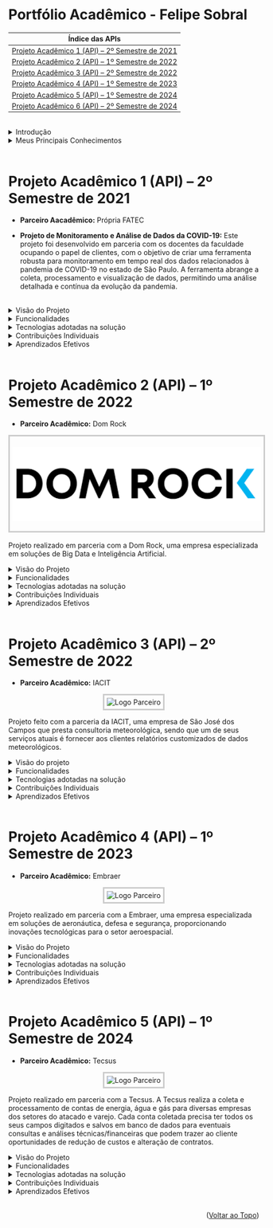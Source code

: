 # Portfólio Acadêmico - Felipe Sobral

<a id="top"></a>

| Índice das APIs                    |
|-----------------------------------|
| [Projeto Acadêmico 1 (API) – 2º Semestre de 2021](#projeto-acadêmico-1-api--2º-semestre-de-2021) |
| [Projeto Acadêmico 2 (API) – 1º Semestre de 2022](#projeto-acadêmico-2-api--1º-semestre-de-2022) |
| [Projeto Acadêmico 3 (API) – 2º Semestre de 2022](#projeto-acadêmico-3-api--2º-semestre-de-2022) |
| [Projeto Acadêmico 4 (API) – 1º Semestre de 2023](#projeto-acadêmico-4-api--1º-semestre-de-2023) |
| [Projeto Acadêmico 5 (API) – 1º Semestre de 2024](#projeto-acadêmico-5-api--1º-semestre-de-2024) |
| [Projeto Acadêmico 6 (API) – 2º Semestre de 2024](#projeto-acadêmico-6-api--2º-semestre-de-2024) |


<br>

<details>
<summary>Introdução</summary>

### Sobre o desenvolvedor

<div style="display: flex; flex-direction: column; justify-content: center; align-items: center; gap: 10px;">
  <img src="img/perfil.png" alt="Sobre mim">
  <h3 align="center"> Acesse meu portfólio ou rede profissional:</h3>
              
  <div style="display: flex; flex-direction: row;">
    <p align="center" ">                                                      
      <a href="https://github.com/SoSoJigsaw" style="width: fit-content; height: auto;">
        <img src="img/github.png" style="width: fit-content;">
      </a>
      <a href="https://www.linkedin.com/in/sosojigsaw/" style="width: fit-content; height: auto;">
        <img src="img/linkedin.png" style="width: fit-content">
      </a>
    </p>
  </div>
</div>
  
Sou estudante do 6º semestre de Tecnologia em Banco de Dados na FATEC São José dos Campos, onde tive a oportunidade de aplicar conhecimentos acadêmicos em projetos práticos voltados ao mercado. Através da metodologia de Aprendizado por Projetos Integradores (API), desenvolvi soluções reais para empresas parceiras, aprimorando minhas habilidades técnicas em Python, Java, JavaScript/TypeScript e PL/SQL (Oracle, SQL Server, PostgreSQL e MySQL), além de fortalecer minha experiência em metodologias ágeis, como SCRUM, assim como em práticas de DevOps.

Essas experiências me prepararam para enfrentar desafios do mercado de tecnologia, onde a capacidade de solucionar problemas e a colaboração em equipe são tão valorizadas quanto o domínio técnico.

<br>

<p align="right">(<a href="#top">Voltar ao Topo</a>)</p>
</details>


<details>  
  <summary>Meus Principais Conhecimentos</summary> 

  ### Meus Principais Conhecimentos
  <details>
  <summary>Python</summary>
    <br>
  Desenvolvo em Python desde 2021. Já utilizei a linguagem nos paradigmas procedural e orientado ao objeto. Utilizei o Python tanto para desenvolvimento web, utilizando para isso o microserviço Flask, quanto para análise e tratamento de dados, utilizando o Pandas e Numpy. Em alguns momentos, utilizei o Python também para automatizar processos, como alimentar o banco de dados com uma rotina usando SQLAlchemy para a conexão, e automatizar o processo de baixar uma base de dados disponibilizado em um site através de um script que usa Selenium para simular as ações em um navegador.

Logo, pode-se dizer que em Python eu tenho domínio na criação de scripts para automação de tarefas, análise de dados e desenvolvimento web:
  
  - **Flask** : Experiência na construção de APIs RESTful e aplicações web escaláveis.
    
  - **Pandas** : Habilidade em manipulação, análise e visualização de grandes volumes de dados.
    
  - **NumPy** : Capacidade de realizar operações matemáticas complexas e manipulação de arrays.
    
  - **Data Cleaning** : Competência na limpeza e transformação de dados para garantir análises precisas.
    
  - **Automação** : Proficiência em automatizar processos de coleta e processamento de dados.
    
  - **Visualização de Dados** : Criação de dashboards interativos para facilitar a interpretação de dados. Criação de visualizações gráficas e não-gráficas desses dados.
</details>

 <details> 
   <summary>Java</summary> 
   <br> 
    Desenvolvo em Java desde 2022, e durante esse período aprofundei meus conhecimentos tanto em desenvolvimento de aplicações web quanto de aplicações desktop. Utilizei o framework Spring Boot para desenvolvimento de back-end, integrando-o ao Hibernate e ao Spring Security para gerenciar a persistência e segurança de dados. Além disso, usei JavaFX para criar interfaces gráficas em aplicações desktop, aplicando conceitos de event handling e bindings para otimizar a interação com o usuário.

  - **Spring Boot:** Desenvolvimento de APIs RESTful escaláveis e sistemas seguros utilizando práticas avançadas de desenvolvimento, como injeção de dependências, configuração automática e padrões de design.
    
  - **Hibernate (JPA):** Capacidade de gerenciar a persistência de dados em bancos relacionais, utilizando mapeamento objeto-relacional e criação de consultas otimizadas.
    
  - **Spring Security:** Implementação de segurança em aplicações web, utilizando autenticação JWT e controle de acesso com base em funções de usuário.
    
  - **JavaFX:** Desenvolvimento de interfaces gráficas, incluindo a criação de componentes visuais personalizados e gestão de eventos.
</details> 

<details> 
  <summary>PL/SQL</summary> 
  <br> 
  Tenho experiência com PL/SQL desde 2022, trabalhando com comandos DDL, DCL e DML. Além disso, realizei modelagem de dados nos níveis Conceitual, Lógico e Físico, criando bases de dados robustas para diferentes projetos. Minha experiência inclui trabalhar com Oracle, SQL Server, PostgreSQL, e MySQL, garantindo que a estrutura do banco de dados e as regras de negócio sejam mantidas com consistência.

  - **Manipulação de Dados:** Criação e gerenciamento de tabelas, constraints e índices para otimização da performance e integridade dos dados.
    
  - **Stored Procedures e Triggers:** Desenvolvimento de procedimentos armazenados para automação de processos de banco de dados e implementação de triggers para garantir regras de negócio.
    
  - **Consultas Otimizadas:** Criação de consultas complexas e estratégias de indexação para manipular grandes volumes de dados e melhorar o tempo de resposta.
</details> 

<details> 
  <summary>JavaScript e TypeScript</summary> 
  <br> 
  Trabalho com JavaScript desde 2022, e utilizo TypeScript para adicionar tipagem e melhorar a qualidade do código. Minha experiência se concentra no desenvolvimento de interfaces de usuário utilizando frameworks modernos, como Vue.js e React.js, além de criar backends escaláveis utilizando o NestJS.

 - **Vue e React:** Desenvolvimento de interfaces de usuário reativas, utilizando componentes dinâmicos, directives e mixins para simplificação e reaproveitamento de código.
   
 - **TypeScript:** Tipagem estática para garantir segurança e robustez no desenvolvimento de aplicativos web, facilitando a detecção de erros em tempo de desenvolvimento.
    
 - **NestJS:** Desenvolvimento de APIs escaláveis e estruturadas, utilizando injeção de dependências e modularização para garantir uma organização clara do projeto.
    
 - **DOM Manipulation:** Conhecimento profundo do funcionamento do DOM e manipulação direta para construir interações dinâmicas com a interface.
</details> 

<details> 
  <summary>SCRUM</summary> 
  <br> 
  Tenho contato com o SCRUM desde 2021, e desde então participei de vários projetos acadêmicos que adotaram essa metodologia ágil. Assumi diferentes funções na equipe, como Scrum Master, onde organizei e orientei a equipe, e Product Owner (PO), onde fui responsável por priorizar as funcionalidades e alinhar as entregas com as necessidades do cliente.

  - **Scrum Master:** Experiência em coordenar equipes e remover impedimentos, garantindo a produtividade e a eficiência do projeto.
    
  - **Product Owner:** Habilidade de gerenciar o backlog do produto e garantir que as expectativas do cliente sejam atendidas em cada entrega.
</details>

<details> 
  <summary>DevOps e Práticas de Desenvolvimento</summary> 
  <br> 
  Tenho experiência prática em DevOps, adquirida ao longo de diversos projetos em que implementei e mantive processos e pipelines de CI/CD, conteinerização de aplicações, análise de qualidade de código e automação de deploys. Utilizo uma combinação de ferramentas e práticas para garantir a rastreabilidade, qualidade e eficiência no ciclo de desenvolvimento de software.

  - **Docker e Docker Compose:** Conhecimento aprofundado em Docker para criar containers de aplicações e suas dependências, garantindo portabilidade e consistência entre ambientes de desenvolvimento, teste e produção. Utilizo o Docker Compose para orquestrar e gerenciar múltiplos serviços de forma integrada, configurando volumes, redes e dependências de inicialização.

  - **Testes de Unidade e Integração:** Desenvolvo testes de unidade utilizando diversos frameworks de diferentes linguagens de programação para garantir a qualidade isolada dos componentes no frontend e das camadas no backend. Nos testes de integração, busco simular cenários complexos e validar a interação entre os módulos do sistema.

  - **Análise Estática de Código com SonarQube:** Configuro o SonarQube para realizar análises de qualidade de código, identificando bugs, vulnerabilidades de segurança e melhorias potenciais. Personalizo regras de análise e acompanho métricas como cobertura de código, complexity e duplicidade, além de integrar a análise do Sonar à pipelines de CI/CD, garantindo a análise constante para evitar regressões, bugs e outras ocorrências indesejadas.

 - **Automação de Pipelines de CI/CD com GitHub Actions:** Crio pipelines automatizadas utilizando GitHub Actions, incluindo tarefas de build, execução de testes, verificação de qualidade de código, deploy automático e monitoramento de falhas. Busca criar gatilhos automáticos em eventos de push e pull_request, garantindo um ciclo de desenvolvimento seguro e contínuo.

- **Versionamento e Rastreamento com Git e GitHub:** Experiência no uso avançado do Git para controle de versão, gerenciamento de branches e realização de merges complexos. No GitHub, utilizo recursos como pull requests, GitHub Issues e GitHub Projects para organizar e rastrear o progresso do projeto de forma colaborativa.

- **Documentação Técnica e Boas Práticas:** Preocupação constante com a criação de documentações claras e extensivas, utilizando a Wiki do GitHub para registrar configurações, práticas de DevOps e fluxos de trabalho críticos. Criação de orientações e guidelines para garantir um entendimento completo e padronizado das práticas e ferramentas utilizadas por toda a equipe.
</details>

<details>
  <summary><h4>Skill Set Completo</h4></summary>
  
  ### <h3 align="center">Meu Skill Set</h3>
  <div style="display: flex; flex-direction: row; justify-content: center; align-items: center;">      
   <table align="center">
    <thead>
        <tr>
            <th></th>
            <th>Tecnologia</th>
            <th>Experiência</th>
        </tr>
    </thead>
    <tbody>
        <tr>
            <td align="center"><img src="img/tecnologias/java.svg" width="75px" height="auto" align="center"></td>
            <td><em>Java</em></td>
            <td>Avançado</td>
        </tr>
        <tr>
            <td align="center"><img src="img/tecnologias/springboot.svg" width="50px" height="auto" align="center"></td>
            <td><em>SpringBoot</em></td>
            <td>Avançado</td>
        </tr>
        <tr>
              <td align="center">
                <p align="center">
                  <img src="img/tecnologias/hibernate.png" width="150px" height="auto" align="center">
                  <img src="https://www.baeldung.com/wp-content/uploads/2021/02/lsd-module-icon-1.png" width="50px" height="auto" align="center"></p>
              </td>
              <td><em>JPA e Hibernate</em></td>
              <td>Avançado</td>
        </tr>
        <tr>
              <td align="center"><img src="https://www.javacodegeeks.com/wp-content/uploads/2014/07/spring-security-project.png" width="50px" height="auto" align="center"></td>
              <td><em>SpringBoot Security</em></td>
              <td>Avançado</td>
        </tr>
        <tr>
              <td align="center">
                <p align="center">
                  <img src="img/tecnologias/postgre.svg" width="60px" height="auto" align="center">
                  <img src="img/tecnologias/oracle.svg" width="75px" height="auto" align="center">
                  <img src="img/tecnologias/MySQL.svg" width="75px" height="auto" align="center">
              </td>
              <td><em>SQL e PL/SQL</em></td>
              <td>Avançado</td>
        </tr>
        <tr>
              <td align="center"><img src="img/tecnologias/junit.png" width="50px" height="auto" align="center"></td>
              <td><em>JUnit5</em></td>
              <td>Intermediário</td>
        </tr>
        <tr>
              <td align="center"><img src="img/tecnologias/mockito.png" width="150px" height="auto" align="center"></td>
              <td><em>Mockito</em></td>
              <td>Intermediário</td>
        </tr>
        <tr>
              <td align="center">
                <p align="center">
                  <img src="img/tecnologias/git.svg" width="50px" height="auto" align="center">
                  <img src="img/tecnologias/github.png" width="75px" height="auto" align="center">
                </p>  
              </td> 
              <td><em>Git e Github</em></td>
              <td>Avançado</td>
        </tr>
        <tr>
              <td align="center"><img src="img/tecnologias/scrum.png" width="50px" height="auto" align="center"></td>
              <td><em>Metodologia Ágil Scrum</em></td>
              <td>Avançado</td>
        </tr>  
        <tr>
              <td align="center"><img src="img/tecnologias/docker.svg" width="50px" height="auto"></td>
              <td><em>Docker</em></td>
              <td>Intermediário</td>
        </tr>  
        <tr>
              <td align="center"><img src="img/tecnologias/docker-compose.png" width="75px" height="auto" align="center"></td>
              <td><em>Docker Compose</em></td>
              <td>Intermediário</td>
        </tr> 
        <tr>
              <td align="center"><img src="img/tecnologias/apache-kafka.png" width="50px" height="auto" align="center"></td>
              <td><em>Apache Kafka</em></td>
              <td>Intermediário</td>
        </tr>  
        <tr>
              <td align="center"><img src="https://profilinator.rishav.dev/skills-assets/javascript-original.svg" width="50px" height="auto" align="center"></td>
              <td><em>JavaScript</em></td>
              <td>Avançado</td>
        </tr>  
        <tr>
              <td align="center"><img src="https://profilinator.rishav.dev/skills-assets/typescript-original.svg" width="50px" height="auto" align="center"></td>
              <td><em>TypeScript</em></td>
              <td>Avançado</td>
        </tr>
        <tr>
              <td align="center"><img src="https://profilinator.rishav.dev/skills-assets/vuejs-original-wordmark.svg" width="50px" height="auto" align="center"></td>
              <td><em>Vue.js</em></td>
              <td>Avançado</td>
        </tr>
        <tr>
              <td align="center"><img src="https://profilinator.rishav.dev/skills-assets/react-original-wordmark.svg" width="50px" height="auto" align="center"></td>
              <td><em>React.js</em></td>
              <td>Intermediário</td>
        </tr>
        <tr>
              <td align="center"><img src="img/tecnologias/css3.svg" width="50px" height="auto" align="center"></td>
              <td><em>CSS3</em></td>
              <td>Avançado</td>
        </tr>
        <tr>
              <td align="center"><img src="img/tecnologias/html5.svg" width="50px" height="auto" align="center"></td>
              <td><em>HTML5</em></td>
              <td>Avançado</td>
        </tr>  
        <tr>
              <td align="center"><img src="https://www.qfs.de/fileadmin/Webdata/logos-icons/JavaFX.png" width="75px" height="auto" align="center"></td>
              <td><em>JavaFx</em></td>
              <td>Intermediário</td>
        </tr>  
        <tr>
              <td align="center"><img src="img/tecnologias/python.svg" width="50px" height="auto" align="center"></td>
              <td><em>Python</em></td>
              <td>Avançado</td>
        </tr>  
        <tr>
              <td align="center"><img src="img/tecnologias/flask-python.png" width="50px" height="auto" align="center" 
                                   filter: sepia(100%) hue-rotate(60deg) brightness(0.6) saturate(5);></td>
              <td><em>Flask</em></td>
              <td>Avançado</td>
        </tr>  
        <tr>
              <td align="center"><img src="img/tecnologias/pandas.png" width="150px" height="auto" align="center"></td>
              <td><em>Pandas</em></td>
              <td>Avançado</td>
        </tr>  
        <tr>
              <td align="center"><img src="img/tecnologias/sqlAlchmy.png" width="150px" height="auto" align="center"></td>
              <td><em>SQLAlchemy</em></td>
              <td>Avançado</td>
        </tr>   
        <tr>
              <td align="center"><img src="img/tecnologias/selenium.png" width="50px" height="auto" align="center"></td>
              <td><em>Selenium</em></td>
              <td>Intermediário</td>
        </tr>   
    </div>
    </tbody>
  </table>   
  </div>
</details>            
</details>

<br>

# Projeto Acadêmico 1 (API) – 2º Semestre de 2021

- **Parceiro Aacadêmico:** Própria FATEC

- **Projeto de Monitoramento e Análise de Dados da COVID-19:** Este projeto foi desenvolvido em parceria com os docentes da faculdade ocupando o papel de clientes, com o objetivo de criar uma ferramenta robusta para monitoramento em tempo real dos dados relacionados à pandemia de COVID-19 no estado de São Paulo. A ferramenta abrange a coleta, processamento e visualização de dados, permitindo uma análise detalhada e contínua da evolução da pandemia.
<br>

<details>
<summary>Visão do Projeto</summary>
<br> 

<p align="center">
  <img src="https://raw.githubusercontent.com/SoSoJigsaw/Carcara/refs/heads/main/Sprint%201/GIFs/PANDEMIA%20ESTRUTURADA%20GIF%203.gif" alt="Gif Projeto" width="1000px" height="auto" style="max-width: 100%x; height: auto;">
</p>

<p align="center">
  <img src="https://raw.githubusercontent.com/SoSoJigsaw/Carcara/refs/heads/main/Sprint%201/GIFs/PANDEMIA%20ESTRUTURADA%20GIF%204.gif" alt="Gif Projeto" width="1000px" height="auto" style="max-width: 100%; height: auto;">
</p>
 
- O problema central abordado pelo projeto foi a necessidade de monitoramento contínuo e preciso da pandemia de COVID-19. Com a grande quantidade de dados gerados diariamente, havia uma dificuldade em consolidar essas informações de forma acessível e útil para o cliente, que tinha um interesse por acompanhar o avanço da pandemia em nosso Estado.
  
- A solução entregue foi uma aplicação web que coleta, processa e visualiza dados da COVID-19 em tempo real. Utilizando tecnologias como Flask, Pandas e diversas bibliotecas Python, a aplicação oferece dashboards interativos que mostram a evolução dos casos, óbitos, vacinação, ocupação de leitos e índices de isolamento social. Além disso, foram implementadas funcionalidades de filtragem de dados por data e município, proporcionando uma análise detalhada e customizada.

[Repositório do Projeto](https://github.com/SoSoJigsaw/Carcara)
</details>

<details>
<summary>Funcionalidades</summary>
  
- **Páginas Informativas:** O sistema fornecia informações detalhadas sobre casos e óbitos, taxa de vacinação e leitos disponíveis, oferecendo esses dados de maneira acessível e direta aos usuários.
  
- **Filtragem de Dados:** Foi implementada uma variedade de filtros que permitem aos usuários selecionar estados e municípios por data, possibilitando a obtenção de insights valiosos sobre a pandemia.
  
- **Painéis Totalizadores:** O sistema incluía uma aba com painéis totalizadores, apresentando informações relevantes sobre o andamento da pandemia de forma consolidada. 
</details>

<details>
<summary>Tecnologias adotadas na solução</summary>
  
- **Python**: Fundamental para o desenvolvimento dos scripts de coleta e processamento de dados. A linguagem foi escolhida por sua simplicidade e poderosas bibliotecas para análise de dados.
  
- **Selenium**: Utilizado para automações de requests persistentes, onde era necessário fazer o download através de uma requisição web diariamente para atualizar com os dados mais atuais da pandemia. Como o dataset utilizado não dispunha de uma API, havia essa necessidade de reproduzir comandos humanos em um navegador, para assim poder baixar os dados atualizados pela identificação de certos elementos imutáveis na página.
  
- **Flask**: Utilizado para construir a API e o backend da aplicação web. Flask foi escolhido devido à sua flexibilidade e capacidade de criar aplicações web escaláveis.
  
- **Pandas**: Essencial para a manipulação e análise dos dados coletados. Pandas permitiu a transformação e limpeza dos dados de forma eficiente.
  
- **NumPy**: Utilizado para operações matemáticas e manipulação de arrays, complementando as funcionalidades do Pandas.
</details>

<details>
<summary>Contribuições Individuais</summary>
<br>
  
Minhas principais contribuições para o projeto incluíram:

- **Desenvolvimento de Scripts de Coleta de Dados**:
  Fui responsável por desenvolver scripts automatizados que coletam dados de diversas fontes, como arquivos CSV armazenados localmente e dados disponibilizados online. Utilizando a biblioteca `glob`, automatizei a identificação e leitura dos arquivos mais recentes, garantindo que a aplicação sempre tivesse acesso aos dados mais atualizados.

- **Processamento e Limpeza de Dados**:
  Utilizei `Pandas` para realizar operações de limpeza e transformação dos dados. Isso incluiu a remoção de duplicatas, tratamento de valores ausentes e padronização de formatos de data. A limpeza de dados é crucial para garantir a precisão das análises, e consegui implementar uma pipeline eficiente que trata grandes volumes de dados de forma rápida e precisa.

- **Desenvolvimento da Aplicação Flask**:
  No backend, utilizei o `Flask` para criar uma API RESTful que serve os dados processados para a interface web. Implementei rotas que permitem a consulta de dados filtrados por data e município, e configurei o servidor para suportar múltiplas requisições simultâneas, garantindo a escalabilidade da aplicação.

- **Visualização de Dados**:
  Criei dashboards interativos utilizando bibliotecas como `Matplotlib` e `Plotly`, que permitiram visualizar a evolução dos casos, óbitos, vacinação, ocupação de leitos e índices de isolamento social. As visualizações são atualizadas em tempo real, proporcionando uma ferramenta poderosa para a tomada de decisões informadas.

- **Integração de Múltiplas Fontes de Dados**:
  Combinei dados de diferentes fontes para criar um banco de dados unificado e coerente. Isso envolveu a junção de dataframes, o tratamento de colunas inconsistentes e a agregação de informações complementares. A integração de dados foi fundamental para fornecer uma visão holística da situação da pandemia.
</details>

<details>
<summary>Aprendizados Efetivos</summary>
<br>
  <details>  
  <summary>Hard Skills</summary>
<br>

| Hard Skills           | Descrição                                                                                           |
|-----------------------|-----------------------------------------------------------------------------------------------------|
| **Python**            | Desenvolvimento avançado de scripts e aplicações, especialmente para automação de tarefas e análise de dados. |
| **Pandas**            | Proficiência em operações complexas de limpeza e transformação de dados, manipulação de grandes datasets e geração de análises precisas. |
| **Flask**             | Desenvolvimento de APIs RESTful e backend de aplicações web, incluindo configuração de servidor e gerenciamento de rotas. |
| **NumPy**             | Realização de cálculos matemáticos avançados e manipulação de arrays multidimensionais.               |
| **Data Cleaning**     | Habilidade de identificar e corrigir problemas nos dados, garantindo a integridade e a qualidade das análises. |
| **Visualização de Dados** | Criação de gráficos e dashboards interativos que facilitam a interpretação de grandes volumes de dados. |
  </details>

  <details>
  <summary>Soft Skills</summary>
<br> 
    
| Soft Skills           | Descrição                                                                                           |
|-----------------------|-----------------------------------------------------------------------------------------------------|
| **Comunicação Assertiva**        | Durante o projeto, a comunicação foi essencial para alinhar as expectativas com a equipe. Participei ativamente de reuniões semanais, apresentando o progresso e discutindo desafios técnicos. Minha habilidade de comunicar ideias complexas de maneira clara foi fundamental para o sucesso do projeto. |
| **Gerenciamento de Tempo** | Trabalhei com prazos apertados e múltiplas tarefas simultâneas. Utilizei técnicas de gerenciamento de tempo, como a priorização de tarefas e o uso de listas de verificação, para garantir que todas as entregas fossem concluídas dentro dos prazos estabelecidos. |
| **Pensamento Analítico** | A análise detalhada dos dados foi crucial para identificar padrões e tendências na evolução da pandemia. Utilizei minhas habilidades analíticas para interpretar os dados de forma crítica, proporcionando insights valiosos para a tomada de decisões. |
| **Resiliência**           | Trabalhei com prazos curtos e dados inconsistentes, superando obstáculos para entregar soluções viáveis. |
| **Autonomia**             | Executei grande parte do projeto de forma independente, tomando decisões por conta própria.       |
  </details>
</details>
<br>

# Projeto Acadêmico 2 (API) – 1º Semestre de 2022

- **Parceiro Acadêmico:** Dom Rock

<p align="center">
  <img src="https://github.com/SoSoJigsaw/Portfolio/blob/main/img/domrock.png" alt="Logo Parceiro" width="500px" height="180px" style="object-fit: contain; border: 3px solid #ccc; padding: 5px;">
</p>

Projeto realizado em parceria com a Dom Rock, uma empresa especializada em soluções de Big Data e Inteligência Artificial.
<br>

<details>
<summary>Visão do Projeto</summary>
<br>

<p align="center">
  <img src="https://github.com/fluffyfatec/Dom_Rock/raw/main/GIT/prototipo.gif" alt="Gif Projeto" width="1000px" height="auto" style="max-width: 100%x; height: auto;">
</p>
  
- O objetivo foi desenvolver uma API robusta e eficiente para a gestão e análise de dados, que fosse capaz de suportar grandes volumes de informações e múltiplos usuários simultaneamente.
  
- O projeto consistiu na criação de uma API para integração, processamento e gerenciamento de dados provenientes de diversas fontes. A API foi projetada com foco em escalabilidade, segurança e performance, permitindo a geração de relatórios e análises avançadas para suportar a tomada de decisão dos clientes da Dom Rock.

[Repositório do Projeto](https://github.com/fluffyfatec/Dom_Rock)
</details>

<details>
<summary>Funcionalidades</summary>
  
- **Gestão de Clientes:** O sistema permite registrar todas as informações dos clientes, incluindo detalhes de contato e endereço. Isso facilita a administração do relacionamento com o cliente, oferecendo uma visão consolidada e de fácil acesso.
  
- **Catalogação de Soluções:** Há uma base de dados que mantém um catálogo detalhado das soluções e módulos oferecidos pela Dom Rock, destacando funcionalidades e versões disponíveis. Isso proporciona uma referência rápida e precisa sobre os produtos da empresa, tanto para a equipe interna quanto para os clientes.
  
- **Processo de Ativação:** O sistema define e gerencia o processo de ativação, dividindo-o em etapas específicas, cada uma com recursos e definições predefinidos. Isso garante uma ativação organizada e registra o progresso para uma visão clara do status de cada cliente.
  
- **Relatórios e Consultas:** As funcionalidades de consulta e relatórios oferecem uma análise detalhada dos dados, permitindo aos usuários visualizar métricas importantes, como desempenho por cliente, tipo de solução ativada e estágio do processo de ativação. Esses insights ajudam nas decisões estratégicas, proporcionando uma compreensão completa do ambiente operacional. 
</details>

<details>
<summary>Tecnologias adotadas na solução</summary>

- **Java:** Escolhida pela sua robustez, portabilidade e vasto ecossistema de bibliotecas e frameworks, facilitando o desenvolvimento de aplicações escaláveis e de alta performance.
  
- **Spring Boot:** Framework que simplifica o desenvolvimento de aplicações Java, oferecendo configuração automática, suporte a segurança, e fácil gerenciamento de dependências.
  
- **JavaFX:** Utilizado para a criação de interfaces gráficas, proporcionando uma experiência de usuário rica e interativa.
  
- **PL/SQL:** Utilizado para a manipulação e gestão dos dados no banco de dados, garantindo eficiência nas operações e integridade dos dados.
  
- **SCRUM:** Metodologia ágil adotada para gerenciar o projeto de forma iterativa e incremental, promovendo a colaboração e a adaptabilidade da equipe.
</details>

<details>
<summary>Contribuições Individuais</summary>
<br>

Durante o desenvolvimento deste projeto, minhas contribuições foram diversas e abrangentes, focando em assegurar a entrega de uma solução técnica sólida e funcional.

<details>
<summary>Desenvolvimento do Back-end</summary>

### Desenvolvimento do Back-end
- **Criação de Serviços RESTful:** Utilizei Java e Spring Boot para desenvolver uma série de serviços RESTful. Esses serviços foram responsáveis por manipular e integrar dados provenientes de diversas fontes, garantindo escalabilidade e alta performance. Implementações específicas incluíram endpoints para criação, leitura, atualização e exclusão de dados (CRUD), bem como serviços para autenticação e autorização de usuários.
  
- **Implementação de Segurança:** Integrei o Spring Security para implementar medidas robustas de segurança na API. Isso incluiu a configuração de autenticação baseada em tokens JWT (JSON Web Tokens), controle de acesso baseado em roles (papéis) de usuário, e proteção contra ataques comuns como CSRF (Cross- Site Request Forgery).
</details>

<details>
<summary>Integração com Banco de Dados</summary>

### Integração com Banco de Dados  
- **Modelagem de Dados:** Utilizando PL/SQL, fui responsável por modelar o banco de dados, criando tabelas, views, stored procedures e triggers. A modelagem foi projetada para otimizar o desempenho das consultas e garantir a integridade referencial dos dados.
  
- **Consultas Eficientes:** Escrevi queries complexas e otimizadas para suportar grandes volumes de dados. Utilizei técnicas como índices, joins eficientes e subconsultas para melhorar a performance das operações de leitura e escrita no banco de dados.
</details>

<details>
<summary>Desenvolvimento de Interfaces Gráficas</summary>

### Desenvolvimento de Interfaces Gráficas
- **Interfaces com JavaFX:** Desenvolvi interfaces gráficas utilizando JavaFX, permitindo uma interação intuitiva e responsiva com a aplicação. As interfaces incluíam dashboards para visualização de dados, formulários para entrada de informações, e componentes visuais para a navegação na aplicação.
</details>

<details>
<summary>Gestão de Equipe e Metodologias Ágeis</summary>

### Gestão de Equipe e Metodologias Ágeis
- **Product Owner:** Assumi o papel de Product Owner, criando e priorizando o backlog do produto em alinhamento com os requisitos do parceiro acadêmico. Isso envolveu a definição de histórias de usuário, critérios de aceitação e a comunicação constante com os stakeholders para garantir que as entregas atendiam às expectativas.
</details>
</details>

<details>
<summary>Aprendizados Efetivos</summary>
<br>
<details>
<summary>Hard Skills</summary>
<br>
  
| Hard Skills           | Descrição                                                                                           |
|-----------------------|-----------------------------------------------------------------------------------------------------|
| **Java**              | Aprimorei minhas habilidades em Java, focando em práticas avançadas de programação, como a utilização de padrões de design (Design Patterns) para assegurar um código limpo e sustentável. |
| **PL/SQL**            | Aprofundei meus conhecimentos em PL/SQL, escrevendo scripts complexos para manipulação de dados e otimização de consultas. |
| **JavaFX**            | Desenvolvi interfaces gráficas avançadas, utilizando bindings, event handling e customização de componentes visuais para melhorar a experiência do usuário. |
</details>

<details>
<summary>Soft Skills</summary>
<br>

| Soft Skills           | Descrição                                                                                           |
|-----------------------|-----------------------------------------------------------------------------------------------------|
| **Trabalho em Equipe** | Fomentei um ambiente de colaboração, trabalhando efetivamente com colegas de equipe para superar desafios técnicos e cumprir prazos. |
| **Liderança Técnica**             | Coordenei discussões técnicas e orientei a equipe sobre soluções envolvendo integração de sistemas.   |
| **Negociação e Alinhamento**      | Alinhei expectativas e negociei ajustes nos requisitos do projeto, mantendo o progresso sem atritos. |
| **Colaboração**                   | Trabalhei em estreita colaboração com a equipe, contribuindo para revisões de código e conhecimento compartilhado. |
</details>
</details>
<br>

# Projeto Acadêmico 3 (API) – 2º Semestre de 2022

- **Parceiro Acadêmico:** IACIT

<p align="center">
  <img src="https://www.iacit.com.br/imgs/meta-image.jpg" alt="Logo Parceiro" width="500px" height="180px" style="object-fit: contain; border: 3px solid #ccc; padding: 5px;">
</p>

Projeto feito com a parceria da IACIT, uma empresa de São José dos Campos que presta consultoria meteorológica, sendo que um de seus serviços atuais é fornecer aos clientes relatórios customizados de dados meteorológicos.

<details>
<summary>Visão do projeto</summary>
<br>

<p align="center">
  <img src="https://github.com/fluffyfatec/Iacit/raw/Sprint-2/GIT/VID-20221009-WA0013%20(2).gif" alt="Gif Projeto" width="1000px" height="auto" style="max-width: 100%x; height: auto;">
</p>
  
Como a empresa trabalhava processando muitas informações manualmente, ela acabava por perder tempo, desperdiçando recursos com esse processo. Por isso, a empresa precisava da criação de um sistema que permitisse realizar a importação dos dados meteorológicos, bem como armazená- los em uma base de dados, para posteriormente gerar os relatórios desejados por seus clientes.

Dessa forma, o projeto visava desenvolver uma aplicação web para a empresa que possibilite a automatização desde o download, o processamento dos dados e a persistência dos dados no banco de dados de forma simplificada. Além disso, a aplicação aspirava possibilitar realizar a filtragem desses dados por temperatura, umidade, estações, vento, pressão atmosférica, radiação global e precipitação, além de possibilitar diversas visualizações desses dados. Por fim, a aplicação objetivava a criação de diferentes níveis de usuários juntamente com o painel administrativo, possibilitando a exportação dos relatórios a partir dos dados.

[Repositório do Projeto](https://github.com/fluffyfatec/Iacit)
</details>

<details>
<summary>Funcionalidades</summary>
  
- **Cadastro de Estados e Regiões:** O cadastro de Estados e Regiões proporciona uma organização precisa das operações, permitindo análises específicas por região e melhorando significativamente a contextualização das informações.
  
- **Geração de Relatórios:** A geração de relatórios é uma ferramenta indispensável para extrair insights valiosos e avaliar o desempenho do sistema. A capacidade de criar relatórios personalizados permite uma visualização abrangente dos dados, oferecendo detalhes sobre o estado das estações, o desempenho regional e as tendências temporais.
  
- **Importação de Dados:** A importação de dados otimiza o fluxo de informações no sistema, facilitando a transferência rápida de grandes conjuntos de dados. Isso assegura uma atualização eficiente do sistema, mantendo-o sempre atualizado e pronto para fornecer análises precisas. 
</details>

<details>
<summary>Tecnologias adotadas na solução</summary>

- **HTML5 / CSS3 / Javascript (EC6)** : O front- end da aplicação foi desenvolvida em HTML para marcação de hipertexto, CSS3 para estilização da página, e Javascript (EC6) para utilização do AJAX, permitindo assim enviar e receber dados assincronamente do servidor web e evitar o recarregamento da página inteira sem a necessidade de uma nova solicitação, também para criar paginação personalizada, utilizar jsPDF para a geração de PDFs dos gráficos, e enviar variáveis ao servidor por requisições GET através da url da página.
  
- **Spring Boot** : O back-end da aplicação web foi realizada através do Spring Boot, onde foi definida toda a estrutura do projeto do lado servidor, criando para isso os packages controller, dto, modal, report, repository e service. Os controllers foram criados para gerenciar os endpoints e definir suas lógicas, o dto e o modal foram criados para mapear as entidades do banco de dados na aplicação, o report foi para definir classes que contém a lógica de criação dos PDFs que posteriormente seriam acessados em determinados endpoints dos controllers, o repository foi usado para criar interfaces que estendem o JpaRepository para declarar querys que serão utilizadas na lógica dos controllers, e o service foi usado para conter classes que encapsulam a lógica de negócios da aplicação e para expor serviços que podem ser acessados pelos controllers, como as ações de deletar e atualizar usuário ou a validação do login por um usuário.
  
- **Python** : O Python foi utilizado para analisar e tratar os dados meteorológicos que seriam utilizados na aplicação, e também para a criação de script de automação do povoamento do banco de dados por esses mesmos dados. Os dados precisaram primeiro serem tratados pelo Pandas para posteriormente serem analisados pela mesma biblioteca, e a criação do script de automação do povoamento foi realizado com o uso da biblioteca SQLAlchemy, que permitiu a utilização de comandos SQL dentro do Python, automatizando o processo de inserts à medida que os dados eram tratados. Foi utilizado o paradigma da orientação ao objeto nesse script, o que reduziu a reutilização de código e permitiu o processamento progressivo de toda a lógica do script ao permitir o acesso de uma classe às demais classes.
  
- **PostgreSQL** : O PostgreSQL foi o SGBD escolhido para a criação do banco de dados exigido no projeto. Através dele, foi feita toda a modelagem e administração do banco, que foi responsável por armazenar todos os dados meteorológicos que foram utilizados para o dashboard da aplicação e para o CRUD de usuários. Além da criação das tabelas e constraints, e inserts realizados, a aplicação necessitou do uso de views que limitavam o acesso aos dados pelo usuário final, triggers para permitir a criação de uma tabela de auditoria que faz um controle de todas as modificações realizadas por um usuário nas tabelas de interesse, e a criação de índices para as tabelas para melhorar o desempenho de consultas, redução de tempo de resposta, otimização da utilização de memória e, por fim, trazer melhorias em operações de junção, que foram muito utilizadas no projeto.
</details>

<details>
<summary>Contribuições Individuais</summary>
<br>

<details>
<summary>Script de Automação do povoamento do banco</summary>

### Script de Automação do povoamento do banco
- Fui o responsável pela criação de um script em Python que recebia os dados meteorológicos de uma base de dados disponibilizado em um servidor web através de um request, toda vez que o script era executado ele fazia o request e verificava se havia novos dados para serem baixados. Se houvesse novos dados, ele os baixava para um diretório reservado do projeto.
  
- O script acessava em loop todos os dados baixados no diretório e fazia o tratamento deles utilizando Pandas, mudando seus tipos e formatação de forma que depois de tratados estivessem em um formato adequado à lógica das tabelas do banco de dados criado.
  
- Assim que terminava o tratamento desses dados, os dataframes eram enviados à outro método que fazia a rotina de enviar esses dados ao banco de dados, fazendo inserts nas tabelas devidas, usando para isso o SQLAlchemy para criar a conexão com o banco e utilizar comandos de SQL puro dentro do Python. Essa rotina incluía tratamento de erros, evitando a duplicação de dados no banco, redundância, e quebra de constraints de chave primária. O script foi otimizado, permitindo que a tentativa de envio de dados ao banco, ou seja, a execução do comando SQL, só acontecesse caso o dataframe trouxesse novos dados.

[Veja mais detalhes](https://github.com/SoSoJigsaw/Portfolio/blob/main/Detalhes%20das%20Contribui%C3%A7%C3%B5es/ScriptDeAutomacao.md)
</details>

<details>
<summary>Geração de Relatórios</summary>
  
### Geração de Relatórios
Fui responsável pela implementação de relatórios meteorológicos automatizados em formato PDF. Desenvolvi uma classe específica para cada variável meteorológica, utilizando a biblioteca `iText` para geração dos PDFs. As principais funcionalidades incluíam:

- Geração de tabelas dinâmicas com dados meteorológicos, exibindo data/hora e as respectivas variáveis para cada registro.
  
- Estilização e formatação avançada dos relatórios, incluindo cabeçalhos personalizados, imagens (logotipo da IACIT) e layout responsivo para múltiplas páginas.
  
- Exportação de PDFs através da API REST Spring Boot, permitindo que os usuários baixassem relatórios diretamente pela aplicação web.
  
- Implementação de métodos otimizados para consulta e processamento dos dados meteorológicos, garantindo a eficiência na geração dos relatórios mesmo com grandes volumes de dados.

Essa contribuição resultou em um processo automatizado de geração de relatórios que otimizou a coleta e visualização dos dados meteorológicos, melhorando a experiência do usuário na análise dos dados fornecidos pela aplicação.

[Veja mais detalhes](https://github.com/SoSoJigsaw/Portfolio/blob/main/Detalhes%20das%20Contribui%C3%A7%C3%B5es/RelatoriosPDF.md)
</details>

<details>
<summary>Geração de PDFs dos gráficos</summary>

### Geração de PDFs dos gráficos
No front-end, eu ajudei em partes da estilização das páginas. No entanto, fui responsável também por criar o método que gerava o PDF dos gráficos. Para isso:

- eu usei uma biblioteca do JavaScript chamada jsPDF, que estilizou o PDF e incluiu o gráfico nele, gráfico esse que foi convertido de elemento canvas HTML em um arquivo de imagem PNG e possibilitou dentro do mesmo método o download em PDF

[Veja mais detalhes](https://github.com/SoSoJigsaw/Portfolio/blob/main/Detalhes%20das%20Contribui%C3%A7%C3%B5es/PDFsGraficos.md)
</details>
</details>

<details>
<summary>Aprendizados Efetivos</summary>
<br>
<details>
<summary>Hard Skills</summary>
<br>

| Hard Skills                                      | Descrição                                                                                           |
|--------------------------------------------------|-----------------------------------------------------------------------------------------------------|
| **Interação e persistência de dados com o banco de dados** | Desenvolvi habilidades na escrita de código para interagir com banco de dados, considerando questões de segurança, integridade de dados e boas práticas, como o uso de transações e validação de dados. Utilizei a biblioteca SQLAlchemy no Python para realizar essas operações. |
| **Paradigma da Programação Orientada a Objetos (POO) em Python** | Ganhei autonomia no uso de POO em Python, aplicando conceitos como encapsulamento, herança e polimorfismo. Reduzi redundâncias no código utilizando a reusabilidade de métodos e parâmetros. |
| **Manipulação de arquivos e requisições no Python** | Dominei a manipulação de arquivos e diretórios no Python com os módulos "os", "zipfile", "shutil", e utilizei o "requests" para fazer requisições HTTP. Manipulei dados em formato CSV com o "pandas". |
| **Geração de logs e tratamento de exceções em Python** | Adquiri autonomia para gerar logs e tratar exceções em Python, utilizando `try`, `except` e `raise` para melhorar a depuração e o controle de erros no código. |
| **Aprimoramento no tratamento e análise de dados usando Pandas** | Aperfeiçoei habilidades em manipulação e transformação de dados com Pandas, realizando tarefas como renomeação de colunas, tratamento de valores nulos e conversão de tipos de dados. |
| **Manipulação de PDFs através do Java**          | Desenvolvi habilidades na criação e manipulação de PDFs com Java, utilizando loops e listas de objetos para povoar documentos com dados variáveis. |
| **Utilização da arquitetura MVC no SpringBoot**  | Aprendi a criar métodos de requisição no Controller do Spring, utilizando anotações como `@GetMapping` e `@PathVariable`, e construí respostas HTTP com `ResponseEntity`. |
| **Manipulação de PDFs com JavaScript e HTML canvas** | Criei e manipulei PDFs com JavaScript, convertendo elementos HTML canvas em PNG e inserindo-os nos documentos gerados. |
</details>

<details>
<summary>Soft Skills</summary>
<br>
  
| Soft Skills                        | Descrição                                                                                           |
|------------------------------------|-----------------------------------------------------------------------------------------------------|
| **Organização e Priorização**      | Organizei tarefas críticas para garantir a conclusão do projeto dentro do prazo estipulado.          |
| **Proatividade**                   | Identifiquei melhorias e tomei a iniciativa de implementá-las, otimizando processos e scripts.       |
| **Autogestão**                     | Gerenciei minhas próprias responsabilidades e prazos, entregando soluções sem necessidade de supervisão constante. |
| **Atenção aos Detalhes**           | Garanti a integridade dos dados processados, identificando possíveis inconsistências durante a automação. |
</details>
</details>
<br>

# Projeto Acadêmico 4 (API) – 1º Semestre de 2023

- **Parceiro Acadêmico:** Embraer

<p align="center">
  <img src="https://www.cnnbrasil.com.br/wp-content/uploads/2021/06/41152_476791AAE41C3D25.jpg" alt="Logo Parceiro" width="500px" height="180px" style="object-fit: contain; border: 3px solid #ccc; padding: 5px;">
</p>

Projeto realizado em parceria com a Embraer, uma empresa especializada em soluções de aeronáutica, defesa e segurança, proporcionando inovações tecnológicas para o setor aeroespacial.

<details>
<summary>Visão do Projeto</summary>
<br>

<p align="center">
  <img src="https://github.com/fluffyfatec/Projeto-Integrador-Embraer/raw/main/GIT/mockup-web.gif" alt="Gif Projeto" width="1000px" height="auto" style="max-width: 100%x; height: auto;">
</p>

- O objetivo foi desenvolver uma aplicação robusta e eficiente para a integração e gerenciamento de dados de aeronaves, contribuindo para a otimização das operações e manutenção.
  
- O projeto consistiu na criação de uma API para integração, processamento e gerenciamento de dados provenientes de sistemas de monitoramento de aeronaves, manutenção e operações. A API foi projetada com foco em escalabilidade, segurança e performance, permitindo a geração de relatórios detalhados e visualização de dados em tempo real.

[Repositório do Projeto](https://github.com/fluffyfatec/Projeto-Integrador-Embraer)
</details>

<details>
<summary>Funcionalidades</summary>
  
- **Dashboard Administrativo:** interface dentro da aplicação dedicada e de acesso limitado aos usuários administradores, onde eles podem ter ciência de todos os usuários cadastrados, e também supervisionar todos os acessos à aplicação.
  
- **Diferentes níveis de acesso:** já que a aplicação contava com três níveis de usuário (administrador, editor e piloto), foi criado um sistema robusto de autorização e autenticação com o auxílio de JWT Authentication e Spring Security.
  
- **Cadastro de itens:** métodos CRUD para registrar condições para cada item dos chassis.
  
- **Acesso aos dados de formas gráficas:** para análise dos dados em geral e do perfil dos usuários e chassis, a aplicação conta também com uma interface para gráficos de acesso restrito dos administradores, o que possibilita aos mesmos criarem insights a respeito dos dados de uso recolhidos.
  
- **Relatórios:** a aplicação permite a exportação de relatórios personalizáveis, com capacidade de serem filtrados com apenas os parâmetros relevantes ao usuário.
  
- **Notificações:** foi adicionada à aplicação uma funcionalidade de gerar e enviar notificações aos usuários, mediante a uma alteração em um Boletim de Serviço no qual o usuário tenha relação (ou seja, ele é um proprietário do chassi em questão, ou ele é um usuário administrador pertencente à equipe da Embraer).
</details>

<details>
<summary>Tecnologias adotadas na solução</summary>

- **Vue.js:** Escolhido para a construção das interfaces de usuário devido à sua reatividade e facilidade de integração com outras bibliotecas, além de sua simplicidade e eficiência na criação de interfaces reativas e componentes reutilizáveis.
  
- **TypeScript:** Utilizado para adicionar tipagem estática ao JavaScript, melhorando a qualidade do código e facilitando a manutenção.
  
- **Pinia:** Gerenciador de estado escolhido por sua simplicidade e integração com Vue.js.
  
- **Vite:** Ferramenta de build moderna e rápida, utilizada para otimizar o desenvolvimento e a construção do projeto.
  
- **Axios:** Biblioteca para realizar requisições HTTP, essencial para comunicação entre o frontend e backend.
  
- **Spring Boot:** Framework utilizado para o desenvolvimento do backend devido à sua robustez e suporte para a criação de APIs RESTful.
  
- **SCRUM:** Metodologia ágil adotada para gerenciar o projeto de forma iterativa e incremental, promovendo a colaboração e a adaptabilidade da equipe.
</details>

<details>
<summary>Contribuições Individuais</summary>
<br>

Durante o desenvolvimento deste projeto, minhas contribuições foram diversas e abrangentes, focando em várias áreas críticas do projeto.

<details>
<summary>Desenvolvimento do Back-end</summary>

### Desenvolvimento do Back-end
- **Criação de Serviços RESTful:** Utilizei Spring Boot para desenvolver uma série de serviços RESTful. Esses serviços foram responsáveis por manipular e integrar dados provenientes de diversas fontes, garantindo escalabilidade e alta performance. Implementações específicas incluíram endpoints para criação, leitura, atualização e exclusão de dados (CRUD), bem como serviços para autenticação e autorização de usuários.
  
- **Implementação de Segurança:** Integrei o Spring Security para implementar medidas robustas de segurança na API. Isso incluiu a configuração de autenticação baseada em tokens JWT (JSON Web Tokens), controle de acesso baseado em roles (papéis) de usuário, e proteção contra ataques comuns como CSRF (Cross-Site Request Forgery).
  
- **Spring Boot:** Escolhido por sua capacidade de criar aplicações standalone de produção e seu ecossistema abrangente.
</details>

<details>
<summary>Integração com Banco de Dados</summary>

 ### Integração com Banco de Dados
- **Mapeamento e manipulação de Dados do banco:** Utilizando JPA, fui responsável pelo mapeamento e manipulação do banco de dados através da API SpringBoot. O uso do JPA foi projetado para otimizar o desempenho das consultas e da persistência dos dados através da API, e também garantir a integridade referencial destes mesmos dados.
  
- **Hibernate:** Utilizado para facilitar a interação com o banco de dados, reduzindo o código boilerplate e aumentando a produtividade.
</details>

<details>
<summary>Desenvolvimento de Interfaces Gráficas</summary>

### Desenvolvimento de Interfaces Gráficas
- **Interfaces com Vue.js:** Desenvolvi interfaces gráficas utilizando Vue.js, permitindo uma interação intuitiva e responsiva com a aplicação. As interfaces incluíam dashboards para visualização de dados, formulários para entrada de informações, e componentes visuais para a navegação na aplicação.
</details>

<details>
<summary>Gestão de Equipe e Metodologias Ágeis</summary>

### Gestão de Equipe e Metodologias Ágeis
- **Product Owner:** Assumi o papel de Product Owner, criando e priorizando o backlog do produto, garantindo que a equipe estivesse focada nas tarefas de maior valor para o cliente e alinhada com os objetivos do projeto.
</details>
</details>

<details>
<summary>Aprendizados Efetivos</summary>
<br>
<details>
<summary>Hard Skills</summary>
<br>

| Hard Skills           | Descrição                                                                                           |
|-----------------------|-----------------------------------------------------------------------------------------------------|
| **Vue.js**            | Aprimorei minhas habilidades em Vue.js, focando em práticas avançadas de programação, como a utilização de mixins, directives e componentes dinâmicos. |
| **Spring Boot**       | Dominei o desenvolvimento de APIs RESTful com Spring Boot, incluindo o uso de Spring Security, Spring Data JPA, Hibernate e testes de integração. |
| **TypeScript**        | Aprofundei meus conhecimentos em TypeScript, escrevendo scripts complexos para garantir a robustez e a segurança do código. |
</details>

<details>
<summary>Soft Skills</summary>
<br>
  
| Soft Skills                      | Descrição                                                                                           |
|----------------------------------|-----------------------------------------------------------------------------------------------------|
| **Gerenciamento de Stakeholders** | Mantive comunicação constante com a Embraer, ajustando as entregas de acordo com suas expectativas.  |
| **Adaptação a Padrões Externos**  | Adaptei-me rapidamente aos padrões técnicos e processos exigidos pela Embraer para atender suas normas. |
| **Resolução de Conflitos**        | Mediei conflitos entre requisitos e prazos, garantindo que o projeto permanecesse dentro do cronograma. |
| **Trabalho Sob Pressão**          | Trabalhei sob prazos rigorosos e exigências altas, mantendo a qualidade e entregando dentro do prazo. |
| **Foco em Resultados**            | Concentrei-me na entrega de um sistema que atendesse às expectativas da Embraer e fosse funcional dentro do prazo. |
</details>
</details>
<br>

# Projeto Acadêmico 5 (API) – 1º Semestre de 2024

- **Parceiro Acadêmico:** Tecsus

<p align="center">
  <img src="https://encrypted-tbn0.gstatic.com/images?q=tbn:ANd9GcTYIMd9iYIaPjbomOsnFoO5IecpJ4lwQywVOg&s" alt="Logo Parceiro" width="500px" height="180px" style="object-fit: contain; border: 3px solid #ccc; padding: 5px;">
</p>

Projeto realizado em parceria com a Tecsus. A Tecsus realiza a coleta e processamento de contas de energia, água e gás para diversas empresas dos setores do atacado e varejo. Cada conta coletada precisa ter todos os seus campos digitados e salvos em banco de dados para eventuais consultas e análises técnicas/financeiras que podem trazer ao cliente oportunidades de redução de custos e alteração de contratos. 

<details>
<summary>Visão do Projeto</summary>
<br>

<p align="center">
  <img src="https://raw.githubusercontent.com/quarks-team/Projeto-Integrador-TecSUS/main/Documents/Gifs/gif-dash-agua.gif" alt="Gif Projeto" width="1000px" height="auto" style="max-width: 100%x; height: auto;">
</p>

Como a empresa possui uma base de dados de unidades, contratos, contas e concessionárias desestruturada em arquivo texto, havia o interesse em aplicar técnicas de ETL e utilizar ferramentas de visualização de dados do mercado. Dessa forma, o projeto consistia no desenvolvimento de um dashboard web de alta complexidade para análise e exibição de dados de faturas de energia e água. 

- O objetivo do projeto era fornecer insights valiosos para empresas clientes da Tecsus, permitindo a redução de custos e otimização de contratos.
  
- O projeto consistiu no desenvolvimento de um sistema para gerenciar o consumo de recursos (água e energia) de unidades, concessionárias e contratos, com a capacidade de gerar relatórios e alertas baseados nos dados coletados. Além disso, foi implementado uma esteira de DevOps para assegurar a eficiência e rastreabilidade do desenvolvimento. O sistema web permitiu também que o cliente fizesse o upload dos aquivos brutos com os dados de sua conta e visualizasse todos os dashbords e relatórios implementados para facilitar insights e análises necessárias para a empresa.

[Repositório do Projeto](https://github.com/quarks-team/Projeto-Integrador-TecSUS)
</details>

<details>
<summary>Funcionalidades</summary>
  
- **Automação no Processo de ETL:** Além da criação de um script de extração automatizada de dados de diferentes fontes (e.g., arquivos CSV, APIs), o processo de ETL foi também totalmente automatizado dentro da API do software, permitindo processos de carga de dados no banco de dados centralizado a cada nova atualização, a partir da inserção manual de arquivos pelo usuário, funcionalidade garantida através de um método `POST` na interface web.
  
- **Dashboards Interativos:** com a utilização de PowerBI, foram desenvolvidos dashboards interativos com séries temporais mensais e anuais, com o cálculo médio de consumo tanto para contratos de água quanto para contratos de energia. Esses dashboards podem serem visualizados dentro da interface web desenvolvida para o projeto.
  
- **Relatórios:** a aplicação permite a geração e exportação de relatórios com séries temporais mensais e anuais, referentes ao cálculo da média de consumo tanto nos contratos de água quanto nos contratos de energia.
  
- **Sistema de Alertas:** para notificar o usuário acerca de um consumo acima da média nos últimos três meses, foi implementado um sistema de alertas na interface web, na qual, ao ser apontado algum contrato que excede a média de consumo estipulada pelo cliente, uma notificação é criada e exibida em toda a plataforma, dando ciência ao usuário de quais contratos exigem sua devida atenção.
  
- **Esteira de DevOps:** para garantir a eficiência, rastreabilidade e qualidade do desenvolvimento, foi implementada uma série de práticas de DevOps, que incluíam boas prátias em desenvolvimento, como a **rastreabilidade dos requisitos através das tasks**, **integração contínua (CI)**, **testes de nível de unidade e integração**, **análise estática**, assim como a **Documentação completa das práticas de DevOps assimiladas** no projeto.
</details>

<details>
<summary>Tecnologias adotadas na solução</summary>
  
- **Vue.js:** Escolhido para a construção das interfaces de usuário devido à sua reatividade e facilidade de integração com outras bibliotecas, além de sua simplicidade e eficiência na criação de interfaces reativas e componentes reutilizáveis.
  
- **TypeScript:** Utilizado para adicionar tipagem estática ao JavaScript, melhorando a qualidade do código e facilitando a manutenção.
  
- **PowerBI:** Os dashboards foram desenvolvidos utilizando o PowerBI para visualização e análise de dados em séries temporais, com comparativos anuais e mensais para contas de Água e Energia. Foram integrados na interface web, permitindo ao usuário uma visualização dinâmica e personalizável dos dados de consumo de recursos.
  
- **Node (NestJS):** Foi utilizado o NestJS no backend por sua estrutura modular, o que permitiu o desenvolvimento escalável e organizado da Rest API, facilitando a manutenção e a adição de novas funcionalidades. As rotas do servidor foram bem definidas e protegidas com métodos de autenticação e também com a limitação de acesso através do uso da política de `Cross Origin`.
  
- **MySQL:** banco de dados relacional com suporte à projetos de *Datawarehouse*, permitindo assim que fosse utilizado a modelagem do esquema de estrela (ou *STAR*), com as tabelas `FATO` e `DIMENSÃO`, facilitando os procesos de carga no banco de dados.
  
- **SCRUM:** Como nas demais APIs, o SCRUM foi a Metodologia ágil adotada para gerenciar o projeto, focando na entrega contínua de funcionalidades com o avanço das sprints, dando prioridade àquilo que agregava maior valor ao cliente. Além disso, a estrutura bem definida entre Scrum Master, Product Owner e a equipe de desenvolvedores contribuiu para que cada integrante colaborasse ativamente em suas tarefas com um gerenciamento efetivo do progresso das sprints, assim como a rápida adaptabilidade às necessárias alterações percebidas no backlog ao longo do projeto.
</details>

<details>
<summary>Contribuições Individuais</summary>
<br>

Durante o desenvolvimento deste projeto, minhas contribuições foram em sua maioria relacionadas ao desenvolvimento da Rest API, principalmente no que tange ao desenolvimento da interface web no frontend, tanto em questõs estéticas quanto programáticas. Além disso, contribui ativamente com as práticas de DevOps, ajudando na cobertura de código através de testes de nível de unidade e de integração, além de principalmente desenvolver as pipelines de CI (Integração Contínua) de todos os repositórios relacionados ao projeto, assim como análises estáticas do código através do Sonar.

<details>
<summary>Contribuições no Backend</summary>

### Contribuições no Backend
- **Criação do método de upload de arquivos lado servidor:** No backend, fui responsável pela criação do método que implementava a lógica que inicia o processo de ETL a partir do upload de um ou mais arquivos no formato CSV. O método busca documentar o processo de ETL, através do uso de logs de tal forma que o usuário que está utilizando a ferramenta que engatilha o ETL, presente no frontend da aplicação, possa ser capaz de visualizar os passos realizados até o momento, trazendo um feeedback e uma garantia que o processo está de fato em execução e sem demonstrar erros. Esses logs foram implementados no `Service` relacionado, e são cruciais para o monitoramente e depuração do processo.
  
- **Otimizações do processo de ETL:** para aumentar a eficiência computacional e assim diminuir a latência do processamento, implementei técnicas como paralelismo e chamadas da função de maneira assíncrona nos métodos da Rest API diretamente relacionadas ao ETL, o que trouxe um ganho de desempenho no curso da execução ao utilizar diversos núcleos do processador de maneira totalmente escalável e adaptável ao ambiente de execução. A abordagem assíncrona e o uso de paralelismo melhoram a performance significativamente, permitindo que múltiplos arquivos sejam processados simultaneamente sem sobrecarregar o sistema.
  
- **Implementação de responses no formato SSE:** através do uso de responses SSE (Server-Sent Events), o processo de ETL se tornou mais claro ao usuário, já que permitiu reportar em tempo real em que parte do processo o ETL se encontrava. Com o uso de responses SSE, o servidor se torna capaz de mandar múltiplas notificações automáticas para o cliente em uma mesma requisição, sempre que um evento importante ocorra durante a execução do bloco de código do endpoint. No caso do processo de ETL, essa implementação se tornou essencial, já que a carga de um novo dataset carregado pelo usuário pode durar vários minutos e, sem o uso desse recurso, o usuário não poderia ter ciência se o processamento está de fato ocorrendo sem erros. Com essa abordagem, se tornou possível comunicar na interface sobre o progresso atual da requisição e em qual arquivo enviado ou em qual fase o ETL se encontrava, recurso esse que agregou valor à funcionalidade ao oferecer ao usuário uma melhor experiência oa oferecer total visibilidade do processo, assim como o monitoramento em tempo real, depuração facilitada, e assim também a rápida identificação de erros.
</details>

<details>
<summary>Desenvolvimento de Interfaces Gráficas</summary>

### Desenvolvimento de Interfaces Gráficas
Desenvolvi as interfaces gráficas da aplicação utilizando Vue.js, permitindo ao usuário uma forma facilitada e moderna utilizar todas as funcionalidades desenvolvidas. As interfaces incluíam os dashboards desenvolvidos em Power BI para os dados de consumo de Água e Energia, seção dedicada para a função que lida com o upload de arquivos para ETL, assim como a implementação da funcionalidade de alertas, que pode ser acessado a partir de qualquer local da aplicação, e que realiza requisições frequentes ao servidor, buscando sempre novas atualizações para mostrar ao usuário em tempo real qualquer alteração que for relevante de acordo com os requisitos estabelecidos pelo próprio cliente.

Em relação ao Design da aplicação, o **User-centered Design** foi o princípio seguido. Tratando-se a aplicação de uma ferramenta de gerenciamento a ser utilizado apenas pela Tecsus e não por seus clientes, a interface embora intuitiva, busca no minimalismo responder às expectativas em relação à experiência do usuário, já que se trata de um software de uso administrativo.

- **Método para upload de múltiplos arquivos lado cliente:** para que seja realizado o processo de ETL e posteriormente a persistência desses dados no banco de dados, a function do frontend que lida com o upload de arquivos foi crucial para iniciar a funcionalidade principal da aplicação. Essa função é responsável por coletar o arquivo do usuário e enviá-lo para o backend através de uma requisição HTTP POST, e tem suporte para o envio de múltiplos arquivos simultaneamente, o que aumentou a complexidade do bloco de código, mas também permitiu uma experiência de usuário menos limitante. Enviar arquivos CSV corretamente ao backend é o ponto de partida do processo de ETL. Sem este passo, os dados brutos não poderiam ser extraídos, transformados e carregados no banco, interrompendo todo o fluxo de dados.
  
- **Métodos para alertas de consumo:** funcionalidade que facilitou a atualização em tempo real da interface do usuário com notificações e alertas baseados nos eventos do backend, como a conclusão de processos ETL. Após realizado novas cargas no banco, esses métodos que foram programados para realizarem requisições ao servidor constantemente permitem que dentro da interface web o usuário esteja sempre ciente de alterações que lhe são revelantes (de acordo com as regras de negócio estabelecidas). Foram desenvolvidas de forma a permitir que tanto as requisições quanto a visualização dos alertas pudessem serem transmitidas e recebidas em diferentes partes da aplicação, melhorando assim a experiência do usuário final, proporcionando feedback imediato sobre os novos dados gerados em decorrência da carga de um novo dataset processado pela cadeia de ETL.
</details>

<details>
<summary>Práticas de DevOps</summary>

### Práticas de DevOps
- **Conteinerização e Orquestramento dos sistemas da aplicação:** Utilizei `Docker` para criar containers da de todos os serviços independentes da aplicação, garantindo a portabilidade do sistema entre diferentes ambientes, assim como uma estabilidade desejada em fase de desenvolvimento. Além disso, utilizei o `Docker Compose` para gerenciar a orquestração e escalabilidade dos containers, e também garantir a ordem correta de inicialização dos mesmos, observando as dependências entre os serviços de banco de dados, frontend e backend. Como ao longo da fase de desenvolvimento o banco sofreu diversas alterações de sua arquitetura, o container do `MySQL` contava com um script de criação de tabelas, constraints e inserções iniciais, o que garantiu ao cliente e a todos os desenvolvedores envolvidos no projeto de terem sempre a versão real e atual do banco.

- **Análise Estática do Código:** Configurei o `SonarQube` para a realização de análise estática do frontend para avaliar a qualidade do código, identificando bugs e vulnerabilidades de segurança de forma proativa, assim como acompanhr as métricas de cobertura de código. Através desses relatórios, pude refatorar trechos apontados na análise, melhorando assim a robustez do produto.
  
- **Testes de Unidade:** No frontend, desenvolvi testes de unidade utilizando a biblioteca `Vitest`, garantindo que cada componente da aplicação estivesse funcionando corretamente e isoladamente.
  
- **Testes de Integração:** Também no frontend, implementei testes de integração com o uso do `Cypress` para verificar a interação entre os módulos e a comunicação com o lado servidor, simulando cenários reais de uso das funcionalidades.
  
- **Deploy Automático:** No frontend, fui responsável também pela configuração do Deploy, que automaticamente era gerado assim que uma nova funcionalidade era testada, validada e integrada ao código-fonte. O deploy era realizado no `Github Pages`, e sua geração foi automatizada através de uma pipeline do `Github Actions` no qual solicitava ao desenvolvedor sua aprovação expressa para a execução do processo, garantindo um ciclo de desenvolvimento seguro e ágil.
  
- **Pipelines de CI:** No backend e no frontend, fui responsável por implementar pipelines de CI através do `Github Actions`. Essas pipelines executavam automaticamente as builds, os testes de unidade e integração, detectando assim problemas o mais cedo possível, e a análise estática do código, identificando vulnerabilidades e pontos de melhoria, sempre que uma nova feature era enviada por `PULL REQUEST` ou `PUSH` ao código-fonte (branch `main`). Essas cadeias foram programadas de forma a evitar o regresso do projeto com features que pudessem trazer instabilidade à outras features já validadas, assim como garantir que a qualidade do código seria mantida. Por isso, caso a execução da pipeline falhasse, o `PULL REQUEST` ou `PUSH` seria rejeitado e as mudanças entrariam em um processo de uma nova revisão, até que permitisse a execução completa da pipeline sem apontar erros, garantindo a validação contínua das mudanças. O uso dessa prática assegurou a integridade daquilo que já estava muito bem implementado, além de trazer garantias ao cliente de que as regras de negócio estabelecidas estão sendo seguidas e que o produto final atenderá ao desejado.

Com relação às pipelines de CI desenvolvidas, busquei documentar de forma extensiva toda a lógica implementada na Wiki do projeto, explicando cada passo da cadeia, o porquê de cada Action utilizada e os benefícios específicos para o fluxo de trabalho. A documentação completa [pode ser acessada aqui.](https://github.com/quarks-team/Projeto-Integrador-TecSUS/wiki/Pipelines-de-CI)
</details>
</details>

<details>
<summary>Aprendizados Efetivos</summary>
<br>
<details>
<summary>Hard Skills</summary>
<br>

| Hard Skills           | Descrição                                                                                           |
|-----------------------|-----------------------------------------------------------------------------------------------------|
| **Vitest (Testes de Unidade)** | Desenvolvi proficiência em `Vitest` para criar testes de unidade robustos no frontend, validando individualmente componentes críticos e garantindo que cada unidade de código funcionasse isoladamente e sem interferências. Com o uso de mocks e stubs, fui capaz de simular diferentes cenários e aumentar a cobertura dos testes, chegando a impressionantes métricas acima de 75% de coverage. |
| **Cypress (Testes de Integração)** | Tive a oportunidade de aprimorar meus conhecimentos em testes de integração no lado cliente ao utilizar o `Cypress` para testes de tipos como `Top-Down` e `Bottom-up`, simulando interações reais do usuário e validando a comunicação entre componentes. Configurei cenários complexos para testar desde rotas até interações com a API, garantindo que a aplicação mantivesse sua integridade e fluidez. |
| **GitHub Actions (Pipelines de CI e Deploy Automáticos)** | Configurei pipelines de CI com GitHub Actions, automatizando processos críticos como execução de testes, validação de código, builds e deploys. Foi uma oportunidade de aumentar minha experiência utilizando a ferramenta nativa do Github, me dando uma nova perspectiva de boas práticas em desenvolvimento. Ao criar workflows customizados para cada etapa, incluindo gatilhos automáticos para validações a cada pull request e notificações de falhas, pude garantir um ciclo de desenvolvimento seguro e contínuo do projeto. |
| **SonarQube (Análise Estática)** | Ao configurar e utilizar o SonarQube para realizar análise estática do código, identificando vulnerabilidades, bugs e code smells, aumentei minha compreensão geral de práticas de segurança e vícios de desenvolvimento que diminuem a qualidade final do código-fonte, experiência essa que me permitiu ser capaz de fazer análises mais precisas da minha própria forma de escrever e desenvolver software. Personalizei regras de análise conforme as boas práticas adotadas no projeto, gerando relatórios detalhados que permitiram correções rápidas e melhorias contínuas da qualidade. |
| **Docker e Docker Compose** | O projeto foi uma ótima oportunidade para aprimorar ainda mais minhas habilidades de conteinirização e orquestração de serviços. Utilizei Docker para conteinerizar a aplicação e suas dependências, garantindo portabilidade e consistência. Configurei o Docker Compose para gerenciar a orquestração dos serviços, assegurando a correta ordem de inicialização e também a comunicação entre os containers, otimizando assim o fluxo de desenvolvimento. |
| **Documentação Técnica** | Desenvolvi habilidades de documentação técnica utilizando a Wiki do GitHub para registrar detalhadamente processos críticos, como a configuração das pipelines de CI e práticas de DevOps. Esta habilidade inclui a capacidade de descrever fluxos de trabalho complexos, detalhar as ações e ferramentas utilizadas, além de fornecer orientações claras para futuras manutenções e melhorias no projeto. A documentação completa serviu como uma base de conhecimento para a equipe e garantiu uma transição mais suave e padronizada entre diferentes fases de desenvolvimento. |
</details>

<details>
<summary>Soft Skills</summary>
<br>
  
| Soft Skills                      | Descrição                                                                                           |
|----------------------------------|-----------------------------------------------------------------------------------------------------|
| **Adaptabilidade Técnica** | A constante necessidade de adotar novas ferramentas e padrões técnicos, como o Docker, NestJS, SonarQube e outras práticas de DevOps, me permitiu desenvolver uma maior flexibilidade e capacidade de adaptação a novos ambientes e tecnologias. |
| **Monitoramento de Incidentes** | Durante o projeto, a capacidade de monitorar incidentes em tempo real foi essencial para detectar, diagnosticar e corrigir problemas críticos, mantendo a continuidade dos processos e a confiança do cliente, principalmente com o uso de práticas em DevOps e também nas medidas de depuração do processo de ETL que implementei. |
| **Visão Estratégica de Projetos** | O envolvimento nas práticas de DevOps me permitiu entender melhor como as decisões técnicas impactam o ciclo de desenvolvimento como um todo, criando um processo mais eficiente e sustentável a longo prazo. |
| **Gestão de Complexidade** | A execução de um projeto com múltiplas camadas de integração e automação exigiu a capacidade de gerenciar tarefas complexas de forma estruturada, garantindo a integração eficiente entre backend, frontend, e pipelines de DevOps. |
| **Busca pela Melhoria Contínua** | Identifiquei oportunidades de melhoria nos processos de ETL e automação, propondo e implementando soluções que resultaram em maior eficiência e qualidade no desenvolvimento e operação da aplicação. |
| **Compromisso com a Transferência de Conhecimento** | A criação de documentações detalhadas e a preocupação em registrar práticas e configurações complexas demonstram meu compromisso em compartilhar conhecimento e garantir que as informações essenciais do projeto estejam acessíveis para toda a equipe e, também, para futuros desenvolvedores. Essa habilidade foi desenvolvida para fomentar um ambiente colaborativo e também a ideia de "comunidade" entre os desenvolvedores, levando em consideração que este foi um projeto de código aberto, onde todos têm acesso a um material de apoio confiável para entender as práticas adotadas, realizar melhorias contínuas e refatorar trechos eventualmente necessários do código de forma facilitada. |
</details>
</details>

<br>

<p align="right">(<a href="#top">Voltar ao Topo</a>)</p>
